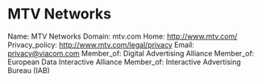 
# MTV Networks

Name: MTV Networks
Domain: mtv.com
Home: http://www.mtv.com/
Privacy_policy: http://www.mtv.com/legal/privacy
Email: privacy@viacom.com
Member_of: Digital Advertising Alliance
Member_of: European Data Interactive Alliance
Member_of: Interactive Advertising Bureau (IAB)
